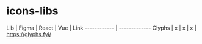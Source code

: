 # icons-libs

Lib | Figma | React | Vue | Link
------------ | -------------
Glyphs | x | x | x | https://glyphs.fyi/
